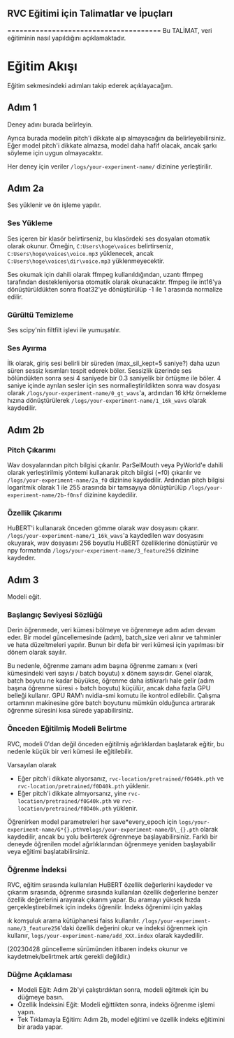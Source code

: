 ## RVC Eğitimi için Talimatlar ve İpuçları

======================================
Bu TALİMAT, veri eğitiminin nasıl yapıldığını açıklamaktadır.

# Eğitim Akışı

Eğitim sekmesindeki adımları takip ederek açıklayacağım.

## Adım 1

Deney adını burada belirleyin.

Ayrıca burada modelin pitch'i dikkate alıp almayacağını da belirleyebilirsiniz.
Eğer model pitch'i dikkate almazsa, model daha hafif olacak, ancak şarkı söyleme için uygun olmayacaktır.

Her deney için veriler `/logs/your-experiment-name/` dizinine yerleştirilir.

## Adım 2a

Ses yüklenir ve ön işleme yapılır.

### Ses Yükleme

Ses içeren bir klasör belirtirseniz, bu klasördeki ses dosyaları otomatik olarak okunur.
Örneğin, `C:Users\hoge\voices` belirtirseniz, `C:Users\hoge\voices\voice.mp3` yüklenecek, ancak `C:Users\hoge\voices\dir\voice.mp3` yüklenmeyecektir.

Ses okumak için dahili olarak ffmpeg kullanıldığından, uzantı ffmpeg tarafından destekleniyorsa otomatik olarak okunacaktır.
ffmpeg ile int16'ya dönüştürüldükten sonra float32'ye dönüştürülüp -1 ile 1 arasında normalize edilir.

### Gürültü Temizleme

Ses scipy'nin filtfilt işlevi ile yumuşatılır.

### Ses Ayırma

İlk olarak, giriş sesi belirli bir süreden (max_sil_kept=5 saniye?) daha uzun süren sessiz kısımları tespit ederek böler. Sessizlik üzerinde ses bölündükten sonra sesi 4 saniyede bir 0.3 saniyelik bir örtüşme ile böler. 4 saniye içinde ayrılan sesler için ses normalleştirildikten sonra wav dosyası olarak `/logs/your-experiment-name/0_gt_wavs`'a, ardından 16 kHz örnekleme hızına dönüştürülerek `/logs/your-experiment-name/1_16k_wavs` olarak kaydedilir.

## Adım 2b

### Pitch Çıkarımı

Wav dosyalarından pitch bilgisi çıkarılır. ParSelMouth veya PyWorld'e dahili olarak yerleştirilmiş yöntemi kullanarak pitch bilgisi (=f0) çıkarılır ve `/logs/your-experiment-name/2a_f0` dizinine kaydedilir. Ardından pitch bilgisi logaritmik olarak 1 ile 255 arasında bir tamsayıya dönüştürülüp `/logs/your-experiment-name/2b-f0nsf` dizinine kaydedilir.

### Özellik Çıkarımı

HuBERT'i kullanarak önceden gömme olarak wav dosyasını çıkarır. `/logs/your-experiment-name/1_16k_wavs`'a kaydedilen wav dosyasını okuyarak, wav dosyasını 256 boyutlu HuBERT özelliklerine dönüştürür ve npy formatında `/logs/your-experiment-name/3_feature256` dizinine kaydeder.

## Adım 3

Modeli eğit.

### Başlangıç Seviyesi Sözlüğü

Derin öğrenmede, veri kümesi bölmeye ve öğrenmeye adım adım devam eder. Bir model güncellemesinde (adım), batch_size veri alınır ve tahminler ve hata düzeltmeleri yapılır. Bunun bir defa bir veri kümesi için yapılması bir dönem olarak sayılır.

Bu nedenle, öğrenme zamanı adım başına öğrenme zamanı x (veri kümesindeki veri sayısı / batch boyutu) x dönem sayısıdır. Genel olarak, batch boyutu ne kadar büyükse, öğrenme daha istikrarlı hale gelir (adım başına öğrenme süresi ÷ batch boyutu) küçülür, ancak daha fazla GPU belleği kullanır. GPU RAM'ı nvidia-smi komutu ile kontrol edilebilir. Çalışma ortamının makinesine göre batch boyutunu mümkün olduğunca artırarak öğrenme süresini kısa sürede yapabilirsiniz.

### Önceden Eğitilmiş Modeli Belirtme

RVC, modeli 0'dan değil önceden eğitilmiş ağırlıklardan başlatarak eğitir, bu nedenle küçük bir veri kümesi ile eğitilebilir.

Varsayılan olarak

- Eğer pitch'i dikkate alıyorsanız, `rvc-location/pretrained/f0G40k.pth` ve `rvc-location/pretrained/f0D40k.pth` yüklenir.
- Eğer pitch'i dikkate almıyorsanız, yine `rvc-location/pretrained/f0G40k.pth` ve `rvc-location/pretrained/f0D40k.pth` yüklenir.

Öğrenirken model parametreleri her save*every_epoch için `logs/your-experiment-name/G*{}.pth`ve`logs/your-experiment-name/D\_{}.pth` olarak kaydedilir, ancak bu yolu belirterek öğrenmeye başlayabilirsiniz. Farklı bir deneyde öğrenilen model ağırlıklarından öğrenmeye yeniden başlayabilir veya eğitimi başlatabilirsiniz.

### Öğrenme İndeksi

RVC, eğitim sırasında kullanılan HuBERT özellik değerlerini kaydeder ve çıkarım sırasında, öğrenme sırasında kullanılan özellik değerlerine benzer özellik değerlerini arayarak çıkarım yapar. Bu aramayı yüksek hızda gerçekleştirebilmek için indeks öğrenilir.
İndeks öğrenimi için yaklaş

ık komşuluk arama kütüphanesi faiss kullanılır. `/logs/your-experiment-name/3_feature256`'daki özellik değerini okur ve indeksi öğrenmek için kullanır, `logs/your-experiment-name/add_XXX.index` olarak kaydedilir.

(20230428 güncelleme sürümünden itibaren indeks okunur ve kaydetmek/belirtmek artık gerekli değildir.)

### Düğme Açıklaması

- Modeli Eğit: Adım 2b'yi çalıştırdıktan sonra, modeli eğitmek için bu düğmeye basın.
- Özellik İndeksini Eğit: Modeli eğittikten sonra, indeks öğrenme işlemi yapın.
- Tek Tıklamayla Eğitim: Adım 2b, model eğitimi ve özellik indeks eğitimini bir arada yapar.
